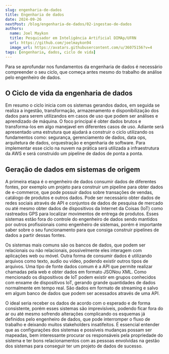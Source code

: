 ```yaml
---
slug: engenharia-de-dados
title: Engenharia de dados
date: 2024-09-26
nextPost: /blog/engenharia-de-dados/02-ingestao-de-dados
authors:
  name: Joel Maykon
  title: Pesquisador em Inteligência Artificial DIMAp/UFRN
  url: https://github.com/joelmaykon94
  image_url: https://avatars.githubusercontent.com/u/36075156?v=4
tags: [engenharia, dados, ciclo de vida]
---
```

Para se aprofundar nos fundamentos da engenharia de dados é necessário compreender o seu ciclo, que começa antes mesmo do trabalho de análise pelo engenheiro de dados.

## O Ciclo de vida da engenharia de dados

Em resumo o ciclo inicia com os sistemas gerandos dados, em seguida se realiza a ingestão, transformação, armazenamento e disponibilização dos dados para serem utilizandos em casos de uso que podem ser análises e aprendizado de máquina. O foco principal é obter dados brutos e transforma-los em algo manejavel em diferentes casos de uso. Adiante será apresentado uma estrutura que ajudará a construir o ciclo utilizando os fundamentos como: segurança, gerenciamento de dados, data ops, arquitetura de dados, orquestração e engenharia de software. Para implementar esse ciclo na nuvem na prática será utilizada a infraestrutura da AWS e será construido um pipeline de dados de ponta a ponta.

## Geração de dados em sistemas de origem

A primeira etapa é o engenheiro de dados consumir dados de diferentes fontes, por exemplo um projeto para construir um pipeline para obter dados de e-commerce, que pode possuir dados sobre transações de vendas, catálogo de produtos e outros dados. Pode ser necessário obter dados de redes sociais através de API e conjuntos de dados de pesquisa de mercado ou até mesmo obter dados de dispositivos da Internet da Coisas (IoT) como rastreados GPS para localizar movimentos de entrega de produtos. Esses sistemas estão fora do controle do engenheiro de dados sendo mantidos por outros profissionais como engenheiro de sistemas, porém é importante saber sobre o seu funcionamento para que consiga construir pipelines de dados a partir dessas fontes.

Os sistemas mais comuns são os bancos de dados, que podem ser relacionais ou não relacionais, possivelmente eles interagem com aplicações web ou móvel. Outra forma de consumir dados é utilizando arquivos como texto, audio ou vídeo, podendo existir outros tipos de arquivos. Uma tipo de fonte dados comum é a API que permite realizar chamadas pela web e obter dados em formato JSONou XML. Como mencionado os dispositivos de IoT podem existir em grupos conhecidos com enxame de dispositivos IoT, gerando grande quantidades de dados normalmente em tempo real. São dados em formato de streaming e salvo em algum banco de dados que podem ser acessados através de uma API.

O ideal seria receber os dados de acordo com o esperado e de forma consistente, porém esses sistemas são imprevisíveis, podendo ficar fora do ar ou até mesmo sofrendo alterações complicando os esquemas já definidos pelo engenheiro de dados, que pode interromper o fluxo de trabalho e deixando muitos stakeholders insatifeitos.
É essencial entender que as configurações dos sistemas e possíveis mudanças possam ser mapeadas, bem interessante procurar os responsáveis pela propriedade do sistema e ter bons relacionamentos com as pessoas envolvidas na gestão dos sistemas para conseguir ter um projeto de dados de sucesso.